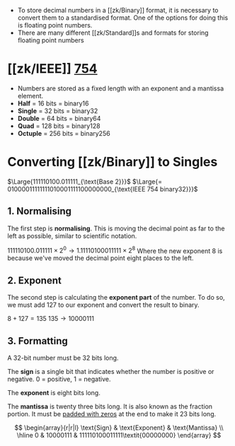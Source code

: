 - To store decimal numbers in a [[zk/Binary]] format, it is necessary to convert them to a standardised format. One of the options for doing this is floating point numbers.
- There are many different [[zk/Standard]]s and formats for storing floating point numbers

# [[zk/IEEE]] [754](https://ieeexplore.ieee.org/search/searchresult.jsp?queryText=754%20Standard%20for%20Floating-Point%20Arithmetic&highlight=true&returnType=SEARCH&matchPubs=true&refinements=ContentType:Standards&returnFacets=ALL&sortType=newest)
- Numbers are stored as a fixed length with an exponent and a mantissa element.  
- **Half** = 16 bits = binary16
- **Single** = 32 bits = binary32
- **Double** = 64 bits = binary64
- **Quad** = 128 bits = binary128
- **Octuple** = 256 bits = binary256

# Converting [[zk/Binary]] to Singles
$\Large{111110100.011111_{\text{Base 2}}}$
$\Large{= 01000011111111010001111100000000_{\text{IEEE 754 binary32}}}$

## 1. Normalising
The first step is **normalising**.
This is moving the decimal point as far to the left as possible, similar to scientific notation.

$111110100.011111 \times 2^0 \to 1.11110100011111 \times 2^8$
Where the new exponent $8$ is because we've moved the decimal point eight places to the left.

## 2. Exponent
The second step is calculating the **exponent part** of the number.
To do so, we must add 127 to our exponent and convert the result to binary.

$8 + 127 = 135$
$135 \to 10000111$

## 3. Formatting
A 32-bit number must be 32 bits long.

The **sign** is a single bit that indicates whether the number is positive or negative.
0 = positive, 1 = negative.

The **exponent** is eight bits long.

The **mantissa** is twenty three bits long. It is also known as the fraction portion.
It must be [padded with zeros](https://github.com/tomatsolihull/scripts-etc/blob/master/mantissa23padding.js) at the end to make it 23 bits long.

$$
\begin{array}{r|r|l}
\text{Sign} & \text{Exponent} & \text{Mantissa} \\
\hline
0 & 10000111 & 111110100011111\textit{00000000}
\end{array}
$$
